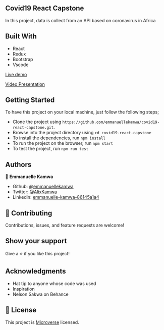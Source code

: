 ## Covid19 React Capstone

In this project, data is collect from an API based on coronavirus in Africa

## Built With

- React
- Redux
- Bootstrap
- Vscode

[Live demo](https://vigorous-einstein-62713f.netlify.app/)

[Video Presentation](https://loom.com/share/8ddb690115f843f3827b70b5945d8ea1)

## Getting Started 

To have this project on your local machine, just follow the following steps;

- Clone the project using `https://github.com/emmanuellekamwa/covid19-react-capstone.git`.
- Browse into the project directory using `cd covid19-react-capstone`
- To install the dependencies, run `npm install`
- To run the project on the browser, run `npm start`
- To test the project, run `npm run test`

## Authors

👤 **Emmanuelle Kamwa**

-   Github: [@emmanuellekamwa](https://github.com/emmanuellekamwa)
-   Twitter: [@AlixKamwa](https://twitter.com/AlixKamwa)
-   Linkedin: [emmanuelle-kamwa-86145a1a4](https://www.linkedin.com/in/emmanuelle-kamwa-86145a1a4/)

## 🤝 Contributing

Contributions, issues, and feature requests are welcome!

## Show your support

Give a ⭐️ if you like this project!

## Acknowledgments

- Hat tip to anyone whose code was used
- Inspiration
- Nelson Sakwa on Behance

## 📝 License

This project is [Microverse](https://www.microverse.org/) licensed.





